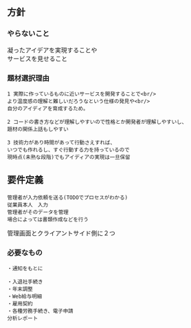 ## 方針

### やらないこと
凝ったアイデアを実現することや<br/>
サービスを見せること
### 題材選択理由
```
1 実際に作っているものに近いサービスを開発することで<br/>
より温度感の理解と難しいだろうなという仕様の発見や<br/>
自分のアイディアを育成するため。

2 コードの書き方などが理解しやすいので性格とか開発者が理解しやすいし、
題材の関係上話もしやすい

3 技術力があり時間があって行動さえすれば、
いつでも作れるし、すぐ行動する力を持っているので
現時点(未熟な段階)でもアイディアの実現は一旦保留
```


## 要件定義
```
管理者が入力依頼を送る(TODOでプロセスがわかる)
従業員本人　入力
管理者がそのデータを管理
場合によっては書類作成などを行う
```

管理画面とクライアントサイド側に２つ
### 必要なもの
```クライアントサイド
・通知をもとに
```

```
・入退社手続き
・年末調整
・Web給与明細
・雇用契約
・各種労務手続き、電子申請
分析レポート
```




